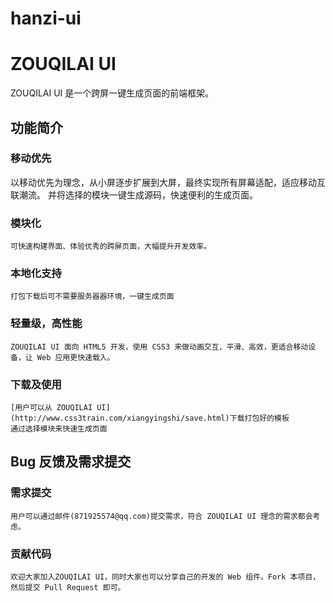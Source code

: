 hanzi-ui
========
ZOUQILAI UI
===================================
  ZOUQILAI UI 是一个跨屏一键生成页面的前端框架。
  
  
功能简介  
-----------------------------------  

### 移动优先  
  以移动优先为理念，从小屏逐步扩展到大屏，最终实现所有屏幕适配，适应移动互联潮流。 
  并将选择的模块一键生成源码，快速便利的生成页面。
  
### 模块化
	可快速构建界面、体验优秀的跨屏页面，大幅提升开发效率。

### 本地化支持
	打包下载后可不需要服务器器环境，一键生成页面
	
### 轻量级，高性能
	ZOUQILAI UI 面向 HTML5 开发，使用 CSS3 来做动画交互，平滑、高效，更适合移动设备，让 Web 应用更快速载入。
	
### 下载及使用
	[用户可以从 ZOUQILAI UI](http://www.css3train.com/xiangyingshi/save.html)下载打包好的模板
	通过选择模块来快速生成页面
	
	
Bug 反馈及需求提交 
-----------------------------------  
### 需求提交	
	用户可以通过邮件(871925574@qq.com)提交需求，符合 ZOUQILAI UI 理念的需求都会考虑。
	
### 贡献代码
	欢迎大家加入ZOUQILAI UI，同时大家也可以分享自己的开发的 Web 组件。Fork 本项目，然后提交 Pull Request 即可。



	
	
	
	
	